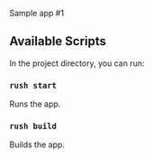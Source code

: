 Sample app #1

## Available Scripts

In the project directory, you can run:

### `rush start`

Runs the app.

### `rush build`

Builds the app.
